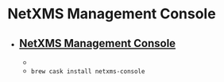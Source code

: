 # NetXMS Management Console
- [NetXMS Management Console](https://netxms.org/)
  - 
  - 
  - `brew cask install netxms-console`
